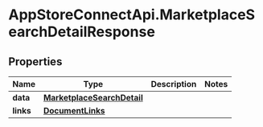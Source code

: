 # AppStoreConnectApi.MarketplaceSearchDetailResponse

## Properties

Name | Type | Description | Notes
------------ | ------------- | ------------- | -------------
**data** | [**MarketplaceSearchDetail**](MarketplaceSearchDetail.md) |  | 
**links** | [**DocumentLinks**](DocumentLinks.md) |  | 


